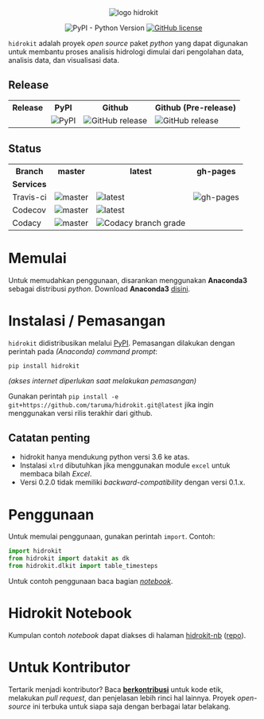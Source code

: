 
<div align="center">
<img src="https://taruma.github.io/hidrokit/assets/images/presskit/hidrokit-800x200.jpg" alt="logo hidrokit"><br>

![PyPI - Python Version](https://img.shields.io/pypi/pyversions/hidrokit.svg)
[![GitHub license](https://img.shields.io/github/license/taruma/hidrokit.svg)](https://github.com/taruma/hidrokit/blob/master/LICENSE)
</div>
<!-- STATUS PROJECT -->

`hidrokit` adalah proyek _open source_ paket *python* yang dapat digunakan untuk membantu proses analisis hidrologi dimulai dari pengolahan data, analisis data, dan visualisasi data.

## Release

<table>
  <tr align="center">
    <th>Release</th>
    <th>PyPI</th>
    <th>Github</th>
    <th>Github (Pre-release)</th>
  </tr>
  <tr>
    <td></td>
    <td><img alt="PyPI" src="https://img.shields.io/pypi/v/hidrokit.svg?logo=pypi"></td>
    <td><img alt="GitHub release" src="https://img.shields.io/github/release/taruma/hidrokit.svg?logo=github"></td>
    <td><img alt="GitHub release" src="https://img.shields.io/github/release-pre/taruma/hidrokit.svg?logo=github"></td>
  </tr>
</table>


## Status

<table>
  <tr align="center">
    <th>Branch</th>
    <th>master</th>
    <th>latest</th>
    <th>gh-pages</th>
  </tr>
  <tr>
    <td><b>Services</b></td>
    <td></td>
    <td></td>
    <td></td>
  </tr>
  <tr>
    <td>Travis-ci</td>
    <td><img alt="master" src="https://img.shields.io/travis/taruma/hidrokit/master.svg?label=build&logo=travis"></td>
    <td><img alt="latest" src="https://img.shields.io/travis/taruma/hidrokit/latest.svg?label=build&logo=travis"></td>
    <td><img alt="gh-pages" src="https://img.shields.io/travis/taruma/hidrokit/gh-pages.svg?label=build&logo=travis"></td>
  </tr>
  <tr>
    <td>Codecov</td>
    <td><img alt="master" src="https://img.shields.io/codecov/c/github/taruma/hidrokit/master.svg?logo=codecov"></td>
    <td><img alt="latest" src="https://img.shields.io/codecov/c/github/taruma/hidrokit/latest.svg?logo=codecov"></td>
    <td></td>
  </tr>
  <tr>
    <td>Codacy</td>
    <td><img alt="master" src="https://img.shields.io/codacy/grade/4e7531e009dc49d682b4e1049be7971c/master.svg?logo=codacy"></td>
    <td><img alt="Codacy branch grade" src="https://img.shields.io/codacy/grade/4e7531e009dc49d682b4e1049be7971c/latest.svg?logo=codacy"></td>
    <td></td>
  </tr>
</table>

# Memulai

Untuk memudahkan penggunaan, disarankan menggunakan **Anaconda3** sebagai distribusi *python*. Download **Anaconda3** [disini](https://www.anaconda.com/download/).

# Instalasi / Pemasangan

`hidrokit` didistribusikan melalui [PyPI](https://pypi.org/). Pemasangan dilakukan dengan perintah pada _(Anaconda) command prompt_:

```
pip install hidrokit
```
*(akses internet diperlukan saat melakukan pemasangan)*

Gunakan perintah ```pip install -e git+https://github.com/taruma/hidrokit.git@latest``` jika ingin menggunakan versi rilis terakhir dari github. 

## Catatan penting
- hidrokit hanya mendukung python versi 3.6 ke atas.
- Instalasi `xlrd` dibutuhkan jika menggunakan module `excel` untuk membaca bilah _Excel_.
- Versi 0.2.0 tidak memiliki *backward-compatibility* dengan versi 0.1.x.

# Penggunaan

Untuk memulai penggunaan, gunakan perintah `import`. Contoh:

```python
import hidrokit
from hidrokit import datakit as dk
from hidrokit.dlkit import table_timesteps
```

Untuk contoh penggunaan baca bagian [_notebook_](#notebook).

# Hidrokit Notebook

Kumpulan contoh _notebook_ dapat diakses di halaman [hidrokit-nb](https://taruma.github.io/hidrokit-nb/) ([repo](https://github.com/taruma/hidrokit-nb)).

# Untuk Kontributor

Tertarik menjadi kontributor? Baca [**berkontribusi**](https://github.com/taruma/hidrokit/wiki/Berkontribusi) untuk kode etik, melakukan _pull request_, dan penjelasan lebih rinci hal lainnya. Proyek _open-source_ ini terbuka untuk siapa saja dengan berbagai latar belakang.
